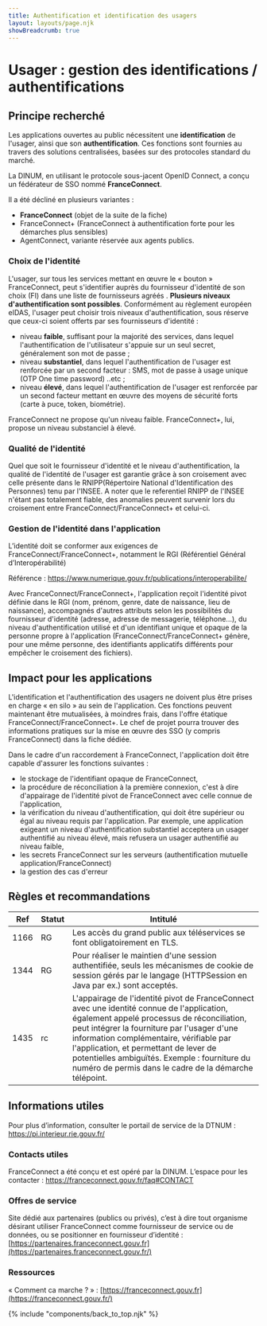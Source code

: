 ```yaml
---
title: Authentification et identification des usagers
layout: layouts/page.njk
showBreadcrumb: true
---
```



# Usager : gestion des identifications / authentifications  

## Principe recherché

Les applications ouvertes au public nécessitent une **identification** de l'usager, ainsi que son **authentification**.  Ces fonctions sont fournies au travers des solutions centralisées, basées sur des protocoles standard du marché.

La DINUM, en utilisant le protocole sous-jacent OpenID Connect, a conçu un fédérateur de SSO nommé **FranceConnect**.

Il a été décliné en plusieurs  variantes :

- **FranceConnect** (objet de la suite de la fiche)
- FranceConnect+ (FranceConnect  à authentification forte pour  les démarches plus sensibles)
- AgentConnect, variante réservée aux agents publics.

### Choix de l'identité

L'usager, sur tous les services mettant en œuvre le « bouton » FranceConnect, peut s'identifier auprès du fournisseur d'identité de son choix (FI) dans une liste de fournisseurs agréés .
**Plusieurs niveaux d'authentification sont possibles**. Conformément au règlement européen eIDAS, l'usager peut choisir trois niveaux d'authentification, sous réserve que ceux-ci soient offerts par ses fournisseurs d'identité :

- niveau **faible**, suffisant pour la majorité des services, dans lequel l'authentification de l'utilisateur s'appuie sur un seul secret, généralement son mot de passe ;
- niveau **substantiel**, dans lequel l'authentification de l'usager est renforcée par un second facteur : SMS, mot de passe à usage unique (OTP One time password) ..etc ;
- niveau **élevé**, dans lequel l'authentification de l'usager est renforcée par un second facteur mettant en œuvre des moyens de sécurité forts (carte à puce, token, biométrie).

FranceConnect ne propose qu'un niveau faible.
FranceConnect+, lui, propose un niveau substanciel à élevé.


### Qualité de l'identité 

Quel que soit le fournisseur d'identité et le niveau d'authentification, la qualité de l'identité de l'usager est garantie grâce à son croisement avec celle présente dans le RNIPP(Répertoire National d'Identification des Personnes) tenu par l'INSEE. 
A noter que le referentiel RNIPP de l'INSEE n'étant pas totalement fiable, des anomalies peuvent survenir lors du croisement entre FranceConnect/FranceConnect+ et celui-ci.


### Gestion de l'identité dans l'application

L’identité doit se conformer aux exigences de FranceConnect/FranceConnect+, notamment le RGI (Référentiel Général d’Interopérabilité)

Référence : <https://www.numerique.gouv.fr/publications/interoperabilite/>

Avec FranceConnect/FranceConnect+, l'application reçoit l'identité pivot définie dans le RGI (nom, prénom, genre, date de naissance, lieu de naissance), accompagnés d'autres attributs selon les possibilités du fournisseur d'identité (adresse, adresse de messagerie, téléphone...), du niveau d'authentification utilisé et d'un identifiant unique et opaque de la personne propre à l'application (FranceConnect/FranceConnect+ génère, pour une même personne, des identifiants applicatifs différents pour empêcher le croisement des fichiers).

## Impact pour les applications

L'identification et l'authentification des usagers ne doivent plus être prises en charge « en silo » au sein de l'application. Ces fonctions peuvent maintenant être mutualisées, à moindres frais, dans l'offre étatique FranceConnect/FranceConnect+. Le chef de projet pourra trouver des informations pratiques sur la mise en œuvre des SSO (y compris FranceConnect) dans la fiche dédiée.

Dans le cadre d'un raccordement à FranceConnect, l'application doit être capable d'assurer les fonctions suivantes :

- le stockage de l'identifiant opaque de FranceConnect,
- la procédure de réconciliation à la première connexion, c'est à dire d'appairage de l'identité pivot de FranceConnect avec celle connue de l'application,
- la vérification du niveau d'authentification, qui doit être supérieur ou égal au niveau requis par l'application. Par exemple, une application exigeant un niveau d'authentification substantiel acceptera un usager authentifié au niveau élevé, mais refusera un usager authentifié au niveau faible,
- les secrets FranceConnect sur les serveurs (authentification mutuelle application/FranceConnect)
- la gestion des cas d'erreur 


## Règles et recommandations

| Ref| Statut | Intitulé |
|----|--------|----------|
|1166|RG|Les accès du grand public aux téléservices se font obligatoirement en TLS.|
|1344|RG|Pour réaliser le maintien d'une session authentifiée, seuls les mécanismes de cookie de session gérés par le langage (HTTPSession en Java par ex.) sont acceptés.|
|1435|rc|L'appairage de l'identité pivot de FranceConnect avec une identité connue de l'application, également appelé processus de réconciliation, peut intégrer la fourniture par l'usager d'une information complémentaire, vérifiable par l'application, et permettant de lever de potentielles ambiguïtés. Exemple : fourniture du numéro de permis dans le cadre de la démarche télépoint.|

## Informations utiles 

Pour plus d’information, consulter le portail de service de la DTNUM : <https://pi.interieur.rie.gouv.fr/>	
 
### Contacts utiles
FranceConnect a été conçu et est opéré par la DINUM. L’espace pour les contacter : <https://franceconnect.gouv.fr/faq#CONTACT>

### Offres de service
Site dédié aux partenaires (publics ou privés), c’est à dire tout organisme désirant utiliser FranceConnect comme fournisseur de service ou de données, ou se positionner en fournisseur d’identité : [https://partenaires.franceconnect.gouv.fr](https://partenaires.franceconnect.gouv.fr/)

### Ressources  
« Comment ca marche ? » : [https://franceconnect.gouv.fr](https://franceconnect.gouv.fr/)


  
  
  
  
{% include "components/back_to_top.njk" %}